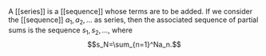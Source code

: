 A [[series]] is a [[sequence]] whose terms are to be added. If we consider the [[sequence]] $a_1,a_2,...$ as series, then the associated sequence of partial sums is the sequence $s_1,s_2,...$, where $$s_N=\sum_{n=1}^Na_n.$$
